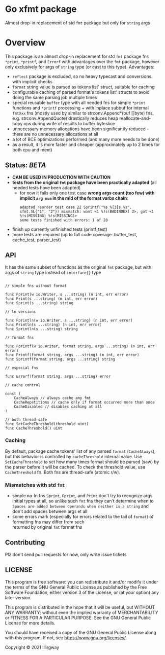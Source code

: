
# Go xfmt package
Almost drop-in replacement of std `fmt` package but only for `string` args

# Overview
This package is an almost drop-in replacement for std `fmt` package fns `*print`, `*printf`, and
`Errorf` with advantages over the `fmt` package, however only exclusively for args of `string` type 
(or cast to this type). Advantages:
* `reflect` package is excluded, so no heavy typecast and conversions with implicit checks
* `format` string value is parsed as tokens list' struct, suitable for caching
* configurable caching of parsed format's tokens list' structs to avoid doing the same parsing job multiple times
* special reusable `buffer` type with all needed fns for simple `*print` functions and `*printf` processing + 
  with inplace subbuf for internal `fmtXxx` fns (mostly used by similar to strconv.Append*(buf []byte) fns, e.g. 
  strconv.AppendQuote) drastically reduces heap reallocate-and-copy ops during write of results to buffer byteslice
* unnecessary memory allocations have been significantly reduced - there are no unnecessary allocations at all
* a lot of BCE optimizations performed (and many more needs to be done)
* as a result, it is more faster and cheaper (approximately up to 2 times for both cpu and mem)

## Status: _BETA_
* **CAN BE USED IN PRODUCTION WITH CAUTION**
* **tests from the original `fmt` package have been practically adapted** (all needed tests have been adapted)
  - for now it fails only one test case **wrong args count (too few) with implicit `arg num` in the mid of the format 
    varbs chain**: 
    ```
    adapted reorder test case 22 Sprintf("%s %[3]s %s", xfmt.SL{"1", "2"}) mismatch: want <1 %!s(BADINDEX) 2>, got <1 %!s(MISSING) %!s(MISSING)>
    some tests finished with errors: 1 of 28
    ```
* finish up currently unfinished tests (printf_test)
* more tests are required (up to full code coverage: buffer_test, cache_test, parser_test)

## API
It has the same subset of functions as the original `fmt` package, but with args of `string` type instead of 
`interface{}` type

```gotemplate

// simple fns without format

func Fprint(w io.Writer, s ...string) (n int, err error)
func Print(s ...string) (n int, err error)
func Sprint(s ...string) string

// ln versions

func Fprintln(w io.Writer, s ...string) (n int, err error)
func Println(s ...string) (n int, err error)
func Sprintln(s ...string) string 

// format fns

func Fprintf(w io.Writer, format string, args ...string) (n int, err error)
func Printf(format string, args ...string) (n int, err error)
func Sprintf(format string, args ...string) string

// especial fns

func Errorf(format string, args ...string) error

// cache control

const (
	CacheAlways // always cache any fmt
	CacheRepetitions // cache only if format occurred more than once
	CacheDisabled // disables caching at all
)

// both thread-safe
func SetCacheThreshold(threshold uint)
func CacheThreshold() uint

```
 
### Caching

By default, package cache tokens' list of any parsed `format` (`CacheAlways`), but this behavior is controlled by 
`cacheThreshold` internal value. Use `SetCacheThreshold` to set how many times format should be parsed (saw)
by the parser before it will be cached. To check the threshold value, use `CacheThreshold` fn. Both fns are 
thread-safe (atomic r/w).

 
### Mismatches with std `fmt`
* simple no-ln fns `Sprint`, `Fprint`, and `Print` don't try to recognize args' initial types at all, so unlike such 
  `fmt` fns they can't determine when to `Spaces are added between operands when neither is a string` and
  don't add spaces between args et all
* some errors mark (especially for errors related to the tail of `format`) of formatting fns may differ from such  
  returned by original `fmt` format fns

## Contributing

Plz don't send pull requests for now, only write issue tickets

## LICENSE

This program is free software: you can redistribute it and/or modify it under the terms of the 
GNU General Public License as published by the Free Software Foundation, either version 3 of the License, 
or (at your option) any later version.

This program is distributed in the hope that it will be useful, but WITHOUT ANY WARRANTY; without even the implied 
warranty of MERCHANTABILITY or FITNESS FOR A PARTICULAR PURPOSE. See the GNU General Public License for more details.

You should have received a copy of the GNU General Public License along with this program.
If not, see <https://www.gnu.org/licenses/>.

Copyright &copy; 2021 Illirgway
